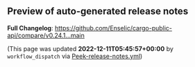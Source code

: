 ## Preview of auto-generated release notes
<!-- Release notes generated using configuration in .github/release.yml at main -->



**Full Changelog**: https://github.com/Enselic/cargo-public-api/compare/v0.24.1...main


(This page was updated **2022-12-11T05:45:57+00:00** by `workflow_dispatch` via [Peek-release-notes.yml](https://github.com/Enselic/cargo-public-api/actions/runs/3667620008))
